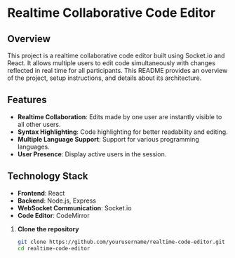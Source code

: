 # Realtime Collaborative Code Editor

## Overview

This project is a realtime collaborative code editor built using Socket.io and React. It allows multiple users to edit code simultaneously with changes reflected in real time for all participants. This README provides an overview of the project, setup instructions, and details about its architecture.

## Features

- **Realtime Collaboration**: Edits made by one user are instantly visible to all other users.
- **Syntax Highlighting**: Code highlighting for better readability and editing.
- **Multiple Language Support**: Support for various programming languages.
- **User Presence**: Display active users in the session.

## Technology Stack

- **Frontend**: React
- **Backend**: Node.js, Express
- **WebSocket Communication**: Socket.io
- **Code Editor**: CodeMirror

1. **Clone the repository**
   ```bash
   git clone https://github.com/yourusername/realtime-code-editor.git
   cd realtime-code-editor
